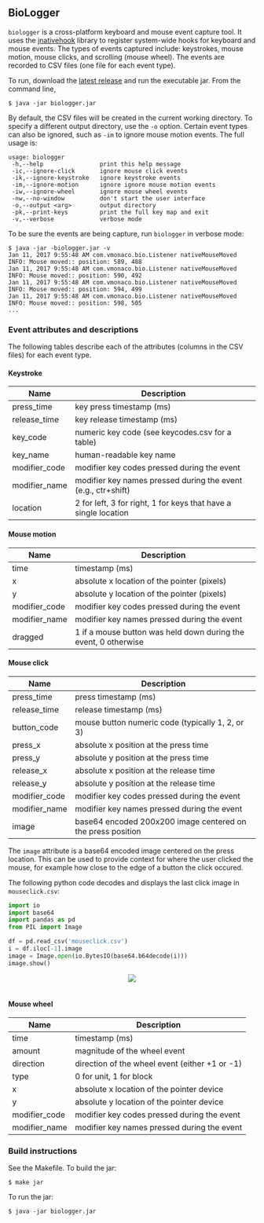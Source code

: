 ## BioLogger

`biologger` is a cross-platform keyboard and mouse event capture tool. It uses the [jnativehook](https://github.com/kwhat/jnativehook/) library to register system-wide hooks for keyboard and mouse events. The types of events captured include: keystrokes, mouse motion, mouse clicks, and scrolling (mouse wheel). The events are recorded to CSV files (one file for each event type).

To run, download the [latest release](https://github.com/vmonaco/biologger/releases/download/v1.0/biologger-1.0.jar) and run the executable jar. From the command line,

    $ java -jar biologger.jar

By default, the CSV files will be created in the current working directory. To specify a different output directory, use the `-o` option. Certain event types can also be ignored, such as `-im` to ignore mouse motion events. The full usage is:
```
usage: biologger
 -h,--help                print this help message
 -ic,--ignore-click       ignore mouse click events
 -ik,--ignore-keystroke   ignore keystroke events
 -im,--ignore-motion      ignore ignore mouse motion events
 -iw,--ignore-wheel       ignore mouse wheel events
 -nw,--no-window          don't start the user interface
 -o,--output <arg>        output directory
 -pk,--print-keys         print the full key map and exit
 -v,--verbose             verbose mode
```

To be sure the events are being capture, run `biologger` in verbose mode:

    $ java -jar -biologger.jar -v
    Jan 11, 2017 9:55:48 AM com.vmonaco.bio.Listener nativeMouseMoved
    INFO: Mouse moved:: position: 589, 488
    Jan 11, 2017 9:55:48 AM com.vmonaco.bio.Listener nativeMouseMoved
    INFO: Mouse moved:: position: 590, 492
    Jan 11, 2017 9:55:48 AM com.vmonaco.bio.Listener nativeMouseMoved
    INFO: Mouse moved:: position: 594, 499
    Jan 11, 2017 9:55:48 AM com.vmonaco.bio.Listener nativeMouseMoved
    INFO: Mouse moved:: position: 598, 505
    ...

### Event attributes and descriptions

The following tables describe each of the attributes (columns in the CSV files) for each event type.

#### Keystroke

Name | Description
--- | ---
press_time | key press timestamp (ms)
release_time | key release timestamp (ms)
key_code | numeric key code (see keycodes.csv for a table)
key_name | human-readable key name
modifier_code | modifier key codes pressed during the event
modifier_name | modifier key names pressed during the event (e.g., ctr+shift)
location | 2 for left, 3 for right, 1 for keys that have a single location

#### Mouse motion

Name | Description
--- | ---
time | timestamp (ms)
x | absolute x location of the pointer (pixels)
y | absolute y location of the pointer (pixels)
modifier_code | modifier key codes pressed during the event
modifier_name | modifier key names pressed during the event
dragged | 1 if a mouse button was held down during the event, 0 otherwise

#### Mouse click

Name | Description
--- | ---
press_time | press timestamp (ms)
release_time | release timestamp (ms)
button_code | mouse button numeric code (typically 1, 2, or 3)
press_x | absolute x position at the press time
press_y | absolute y position at the press time
release_x | absolute x position at the release time
release_y | absolute y position at the release time
modifier_code | modifier key codes pressed during the event
modifier_name | modifier key names pressed during the event
image | base64 encoded 200x200 image centered on the press position

The `image` attribute is a base64 encoded image centered on the press location. This can be used to provide context for where the user clicked the mouse, for example how close to the edge of a button the click occured.

The following python code decodes and displays the last click image in `mouseclick.csv`:
```python
import io
import base64
import pandas as pd
from PIL import Image

df = pd.read_csv('mouseclick.csv')
i = df.iloc[-1].image
image = Image.open(io.BytesIO(base64.b64decode(i)))
image.show()
```
<div align="center">
  <img src="figures/click.png"><br><br>
</div>

#### Mouse wheel

Name | Description
--- | ---
time | timestamp (ms)
amount | magnitude of the wheel event
direction | direction of the wheel event (either +1 or -1)
type | 0 for unit, 1 for block
x | absolute x location of the pointer device
y | absolute y location of the pointer device
modifier_code | modifier key codes pressed during the event
modifier_name | modifier key names pressed during the event

### Build instructions

See the Makefile. To build the jar:

    $ make jar

To run the jar:

    $ java -jar biologger.jar
